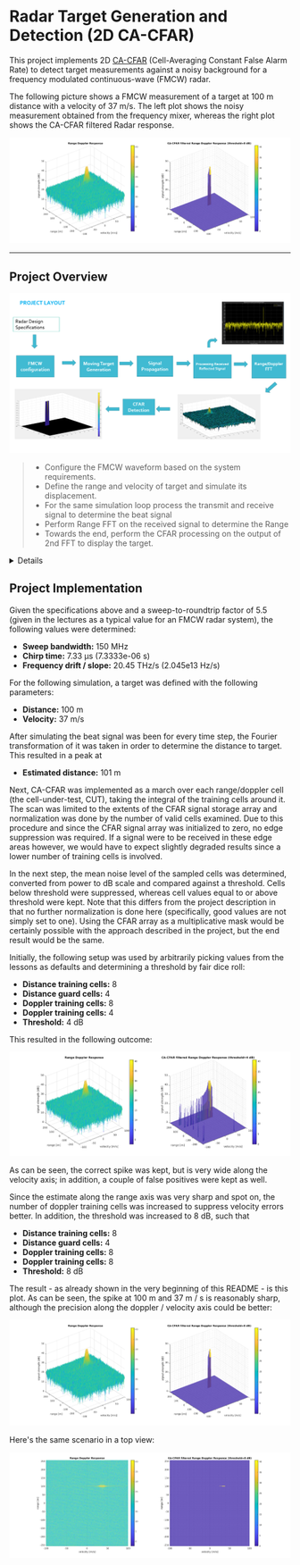 # Radar Target Generation and Detection (2D CA-CFAR)

This project implements 2D [CA-CFAR](https://en.wikipedia.org/wiki/Constant_false_alarm_rate)
(Cell-Averaging Constant False Alarm Rate) to detect target measurements against
a noisy background for a frequency modulated continuous-wave (FMCW) radar.

The following picture shows a FMCW measurement of a target at 100 m distance
with a velocity of 37 m/s. The left plot shows the noisy measurement obtained
from the frequency mixer, whereas the right plot shows the CA-CFAR filtered
Radar response.

![](.readme/ca-cfar.png)

---

## Project Overview

![](.readme/image11.png)

> - Configure the FMCW waveform based on the system requirements.
> - Define the range and velocity of target and simulate its displacement.
> - For the same simulation loop process the transmit and receive signal to determine the beat signal
> - Perform Range FFT on the received signal to determine the Range
> - Towards the end, perform the CFAR processing on the output of 2nd FFT to display the target.

<details>

### Radar System Requirements

> The sensor fusion design for different
> driving scenarios requires different system configurations from a Radar. In this project,
> you will designing a Radar based on the given system requirements:
>
> ![](.readme/image14.png)
>
> Max Range and Range Resolution will be considered here for waveform design.
> - The sweep bandwidth can be determined according to the range resolution and the sweep
>   slope is calculated using both sweep bandwidth and sweep time.
>   ```
>   Bandwidth(B_sweep) = speed of light / (2*rangeResolution)
>   ```
> - The sweep time can be computed based on the time needed for the signal to travel the
>   unambiguous maximum range. In general, for an FMCW radar system, the sweep time should
>   be at least 5 to 6 times the round trip time. This example uses a factor of 5.5.
>   ```
>   T_chirp = 5.5 * 2 * R_max / c
>   ```
>   Giving the slope of the chirp signal
>   ```
>   Slope=Bandwidth/T_chirp
>   ```
>
> #### Initial Range and velocity of the Target
>
> You will provide the initial range and velocity of the target.
> Range cannot exceed the max value of 200m and velocity can be
> any value in the range of -70 to + 70 m/s.

### Target Generation and Detection

> Next, you will be simulating the signal propagation and moving target scenario.
>
> ![](.readme/image.png)
>
> #### Theory
>
> In terms of wave equation, FMCW transmit and received signals are defined using
> these wave equations, where `α = Slope of the signal`.
> The Transmit Signal is given by:
>
> ![](.readme/transmit-signal.png)
>
> The received signal is nothing but the time delayed version of the Transmit Signal.
> In digital signal processing the time delayed version is defined by (t−τ),
> where τ represents the delay time, which in radar processing is the trip time for the signal.
> Replacing t with (t−τ) gives the Receive Signal:
>
> ![](.readme/receive-signal.png)
>
> On mixing these two signals, we get the beat signal, which holds the values for both
> range as well as doppler. By implementing the 2D FFT on this beat signal,
> we can extract both Range and Doppler information.
>
> The beat signal can be calculated by multiplying the Transmit signal with Receive signal.
> This process in turn works as frequency subtraction. It is implemented by element by element
> multiplication of transmit and receive signal matrices.
> ```
> Mixed or Beat Signal = Tx .* Rx
> ```
> The above operation gives:
>
> ![](.readme/mixed-or-beat-signal.png)

### FFT Operation

> - Implement the 1D FFT on the Mixed Signal
> - Reshape the vector into Nr*Nd array.
> - Run the FFT on the beat signal along the range bins dimension (Nr)
> - Normalize the FFT output.
> - Take the absolute value of that output.
> - Keep one half of the signal
> - Plot the output
> - There should be a peak at the initial position of the target
>
> ![](.readme/image10.png)
>
> The 2nd FFT is already implemented in the code.
> It will generate a Range Doppler Map as seen in the image below and it will be given by
> variable `RDM`. Next task is to implement the CFAR on this Range Doppler Map.
>
> ![](.readme/image12.jpg)

### 2D CFAR

> - Determine the number of Training cells for each dimension. Similarly, pick the number of guard cells.
> - Slide the cell under test across the complete matrix. Make sure the CUT has margin for Training and Guard cells from the edges.
> - For every iteration sum the signal level within all the training cells. To sum convert the value from logarithmic to linear using db2pow function.
> - Average the summed values for all of the training cells used. After averaging convert it back to logarithmic using pow2db.
> - Further add the offset to it to determine the threshold.
> - Next, compare the signal under CUT against this threshold.
> - If the CUT level > threshold assign it a value of 1, else equate it to 0.

The process above will generate a thresholded block, which is smaller than the Range Doppler Map as the CUTs cannot be located at the edges of the matrix due to the presence of Target and Guard cells. Hence, those cells will not be thresholded.

> - To keep the map size same as it was before CFAR, equate all the non-thresholded cells to 0.
>
> ![](.readme/image13.png)
>
> Once you have completed this, you are done.

## Project Rubric

### FMCW Waveform Design

- **Criteria:** Using the given system requirements, design
a FMCW waveform. Find its Bandwidth (B), chirp time (Tchirp) and slope of the chirp.

  **Meets Specification:** For given system requirements the calculated slope should be around 2e13

### Simulation Loop

- **Criteria:** Simulate Target movement and calculate the beat or mixed signal for every timestamp.

  **Meets Specifications:** A beat signal should be generated such that once range FFT implemented, it gives the correct range i.e the initial position of target assigned with an error margin of +/- 10 meters.

### Range FFT (1st FFT)

- **Criteria:** Implement the Range FFT on the Beat or Mixed Signal and plot the result.

  **Meets Specifications:** A correct implementation should generate a peak at the correct range, i.e the initial position of target assigned with an error margin of +/- 10 meters.

### 2D CFAR

- **Criteria:** Implement the 2D CFAR process on the output of 2D FFT operation, i.e the Range Doppler Map.

  **Meets Specifications:** The 2D CFAR processing should be able to suppress the noise and separate the target signal. The output should match the image shared in walkthrough.

- **Criteria:** Create a CFAR README file.

  **Meets Specifications:** In a README file, write brief explanations for the following:
  - Implementation steps for the 2D CFAR process.
  - Selection of Training, Guard cells and offset.
  - Steps taken to suppress the non-thresholded cells at the edges.

---

</details>

## Project Implementation

Given the specifications above and a sweep-to-roundtrip factor of 5.5 (given in the lectures
as a typical value for an FMCW radar system), the following values were determined:

- **Sweep bandwidth:** 150 MHz
- **Chirp time:** 7.33 μs (7.3333e-06 s)
- **Frequency drift / slope:** 20.45 THz/s (2.045e13 Hz/s)

For the following simulation, a target was defined with the following parameters:

- **Distance:** 100 m
- **Velocity:** 37 m/s

After simulating the beat signal was been for every time step, the Fourier transformation of it
was taken in order to determine the distance to target. This resulted in a peak at

- **Estimated distance:** 101 m

Next, CA-CFAR was implemented as a march over each range/doppler cell (the cell-under-test, CUT),
taking the integral of the training cells around it. The scan was limited to the extents of the
CFAR signal storage array and normalization was done by the number of valid cells examined.
Due to this procedure and since the CFAR signal array was initialized to zero, no edge suppression
was required. If a signal were to be received in these edge areas however, we would have to expect
slightly degraded results since a lower number of training cells is involved.

In the next step, the mean noise level of the sampled cells was determined, converted from
power to dB scale and compared against a threshold. Cells below threshold were suppressed, whereas
cell values equal to or above threshold were kept. Note that this differs from the project description
in that no further normalization is done here (specifically, good values are not simply set to one).
Using the CFAR array as a multiplicative mask would be certainly possible with the approach
described in the project, but the end result would be the same.

Initially, the following setup was used by arbitrarily picking values from the lessons as defaults
and determining a threshold by fair dice roll:

- **Distance training cells:** 8
- **Distance guard cells:** 4
- **Doppler training cells:** 8
- **Doppler training cells:** 4
- **Threshold:** 4 dB

This resulted in the following outcome:

![](.readme/ca-cfar-too-low.png)

As can be seen, the correct spike was kept, but is very wide along the velocity
axis; in addition, a couple of false positives were kept as well.

Since the estimate along the range axis was very sharp and spot on, the
number of doppler training cells was increased to suppress velocity errors better.
In addition, the threshold was increased to 8 dB, such that

- **Distance training cells:** 8
- **Distance guard cells:** 4
- **Doppler training cells:** 8
- **Doppler training cells:** 8
- **Threshold:** 8 dB

The result - as already shown in the very beginning of this README - is this plot.
As can be seen, the spike at 100 m and 37 m / s is reasonably sharp, although the
precision along the doppler / velocity axis could be better:

![](.readme/ca-cfar.png)

Here's the same scenario in a top view:

![](.readme/ca-cfar-top.png)
